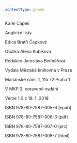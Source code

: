 ```yaml
---
contentType: prose
---
```


Karel Čapek

Anglické listy

Edice Bratři Čapkové

Obálka Alena Kubíková

Redakce Jaroslava Bednářová

Vydala Městská knihovna v Praze

Mariánské nám. 1, 115 72 Praha 1

V MKP 2. opravené vydání

Verze 1.0 z 19. 1. 2018

ISBN 978-80-7587-005-6 (epub)

ISBN 978-80-7587-006-3 (pdf)

ISBN 978-80-7587-007-0 (prc)

ISBN 978-80-7587-008-7 (html)
